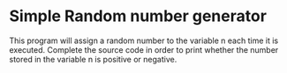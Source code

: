 # Simple Random number generator 
This program will assign a random number to the variable n each time it is executed. Complete the source code in order to print whether the number stored in the variable n is positive or negative.
